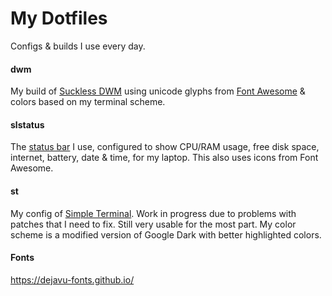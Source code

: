# My Dotfiles
Configs & builds I use every day.

#### dwm ####
My build of [Suckless DWM](https://dwm.suckless.org/) using unicode glyphs from [Font Awesome](https://fontawesome.com/cheatsheet) & colors based on my terminal scheme.


#### slstatus ####
The [status bar](https://tools.suckless.org/slstatus/) I use, configured to show CPU/RAM usage, free disk space, internet, battery, date & time, for my laptop. This also uses icons from Font Awesome.


#### st ####
My config of [Simple Terminal](https://st.suckless.org/). Work in progress due to problems with patches that I need to fix. Still very usable for the most part. My color scheme is a modified version of Google Dark with better highlighted colors.


#### Fonts ####
https://dejavu-fonts.github.io/

